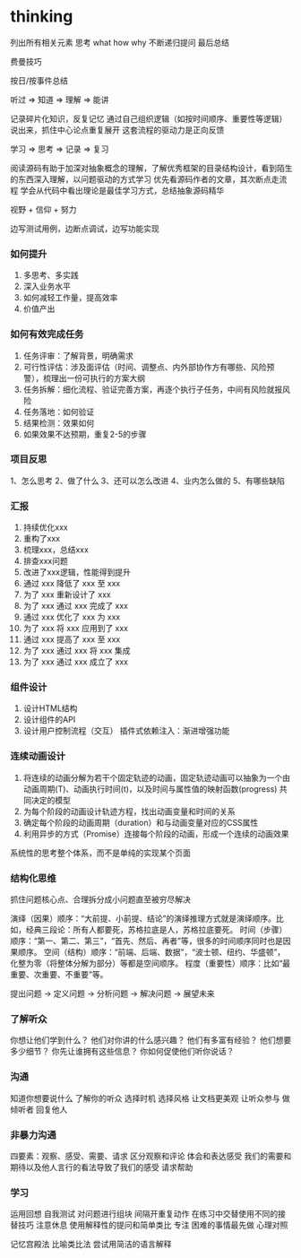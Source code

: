 # thinking

列出所有相关元素 思考 what how why 不断递归提问 最后总结

费曼技巧

按日/按事件总结

听过 => 知道 => 理解 => 能讲

记录碎片化知识，反复记忆 通过自己组织逻辑（如按时间顺序、重要性等逻辑） 说出来，抓住中心论点重复展开  这套流程的驱动力是正向反馈

学习 => 思考 => 记录 => 复习 

阅读源码有助于加深对抽象概念的理解，了解优秀框架的目录结构设计，看到陌生的东西深入理解，以问题驱动的方式学习
优先看源码作者的文章，其次断点走流程
学会从代码中看出理论是最佳学习方式，总结抽象源码精华

视野 + 信仰 + 努力

边写测试用例，边断点调试，边写功能实现

### 如何提升

1. 多思考、多实践
2. 深入业务水平
3. 如何减轻工作量，提高效率
4. 价值产出

### 如何有效完成任务

1. 任务评审：了解背景，明确需求
2. 可行性评估：涉及面评估（时间、调整点、内外部协作方有哪些、风险预警），梳理出一份可执行的方案大纲
3. 任务拆解：细化流程、验证完善方案，再逐个执行子任务，中间有风险就报风险
4. 任务落地：如何验证
5. 结果检测：效果如何
6. 如果效果不达预期，重复2-5的步骤

### 项目反思
1、怎么思考
2、做了什么
3、还可以怎么改进
4、业内怎么做的
5、有哪些缺陷

### 汇报
 1. 持续优化xxx
 2. 重构了xxx
 3. 梳理xxx，总结xxx
 4. 排查xxx问题
 5. 改进了xxx逻辑，性能得到提升
 6. 通过 xxx 降低了 xxx 至 xxx
 7. 为了 xxx 重新设计了 xxx
 8. 为了 xxx 通过 xxx 完成了 xxx
 9. 通过 xxx 优化了 xxx 为 xxx
 10. 为了 xxx 将 xxx 应用到了 xxx
 11. 通过 xxx 提高了 xxx 至 xxx
 12. 为了 xxx 通过 xxx 将 xxx 集成
 13. 为了 xxx 通过 xxx 成立了 xxx

### 组件设计
1. 设计HTML结构
2. 设计组件的API
3. 设计用户控制流程（交互）
插件式依赖注入：渐进增强功能

### 连续动画设计
1. 将连续的动画分解为若干个固定轨迹的动画，固定轨迹动画可以抽象为一个由动画周期(T)、动画执行时间(t)，以及时间与属性值的映射函数(progress) 共同决定的模型
2. 为每个阶段的动画设计轨迹方程，找出动画变量和时间的关系
3. 确定每个阶段的动画周期（duration）和与动画变量对应的CSS属性
4. 利用异步的方式（Promise）连接每个阶段的动画，形成一个连续的动画效果

系统性的思考整个体系，而不是单纯的实现某个页面


### 结构化思维

抓住问题核心点、合理拆分成小问题直至被穷尽解决

演绎（因果）顺序：“大前提、小前提、结论”的演绎推理方式就是演绎顺序。比如，经典三段论：所有人都要死，苏格拉底是人，苏格拉底要死。
时间（步骤）顺序：“第一、第二、第三”，“首先、然后、再者”等，很多的时间顺序同时也是因果顺序。
空间（结构）顺序：“前端、后端、数据”，“波士顿、纽约、华盛顿”，化整为零（将整体分解为部分）等都是空间顺序。
程度（重要性）顺序：比如“最重要、次重要、不重要”等。

提出问题 -> 定义问题 -> 分析问题 -> 解决问题 -> 展望未来

### 了解听众
你想让他们学到什么？
他们对你讲的什么感兴趣？
他们有多富有经验？
他们想要多少细节？
你先让谁拥有这些信息？
你如何促使他们听你说话？

### 沟通
知道你想要说什么
了解你的听众
选择时机
选择风格
让文档更美观
让听众参与
做倾听者
回复他人

### 非暴力沟通
四要素：观察、感受、需要、请求
区分观察和评论
体会和表达感受
我们的需要和期待以及他人言行的看法导致了我们的感受
请求帮助

### 学习
运用回想
自我测试
对问题进行组块
间隔开重复动作
在练习中交替使用不同的接替技巧
注意休息
使用解释性的提问和简单类比
专注
困难的事情最先做
心理对照

记忆宫殿法
比喻类比法
尝试用简洁的语言解释
